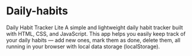 # Daily-habits
Daily Habit Tracker Lite A simple and lightweight daily habit tracker built with HTML, CSS, and JavaScript.  This app helps you easily keep track of your daily habits — add new ones, mark them as done, delete them, all running in your browser with local data storage (localStorage).
